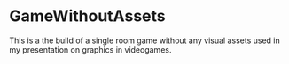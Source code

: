 # GameWithoutAssets
This is a the build of a single room game without any visual assets used in my presentation on graphics in videogames.
